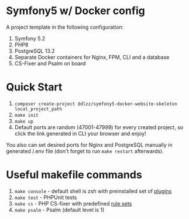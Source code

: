 # Symfony5 w/ Docker config

A project template in the following configuration:
1. Symfony 5.2
2. PHP8
3. PostgreSQL 13.2
4. Separate Docker containers for Nginx, FPM, CLI and a database
5. CS-Fixer and Psalm on board

# Quick Start

1. `composer create-project ddlzz/symfony5-docker-website-skeleton local_project_path`
2. `make init`
3. `make up`
4. Default ports are random (47001-47999) for every created project, so click the link generated in CLI your browser and enjoy!

You also can set desired ports for Nginx and PostgreSQL manually in generated /.env file (don't forget to run `make restart` afterwards).

# Useful makefile commands

1. `make console` - default shell is zsh with preinstalled set of [plugins](https://github.com/ddlzz/symfony5-docker-website-skeleton/blob/main/docker/dev/php-cli/.zshrc)
2. `make test` - PHPUnit tests
3. `make cs` - PHP CS-fixer with predefined [rule sets](https://github.com/ddlzz/symfony5-docker-website-skeleton/blob/main/app/.php_cs.dist) 
4. `make psalm` - Psalm (default level is 1)

